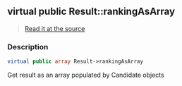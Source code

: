 ## virtual public Result::rankingAsArray

> [Read it at the source](https://github.com/julien-boudry/Condorcet/blob/master/src/Result.php#L26)

### Description    

```php
virtual public array Result->rankingAsArray 
```

Get result as an array populated by Candidate objects
    